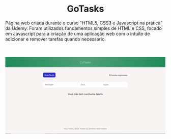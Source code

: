 <h1 align="center">GoTasks</h1>

<p>Página web criada durante o curso "HTML5, CSS3 e Javascript na prática" da Udemy. Foram utilizados fundamentos simples de HTML e CSS, focado em Javascript para a criação de uma aplicação web com o intuito de adicionar e remover tarefas quando necessário.</p><br><br>

<img src="./assets/img/layout.png">